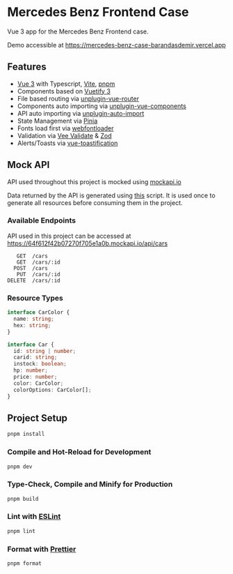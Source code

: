 # Mercedes Benz Frontend Case

Vue 3 app for the Mercedes Benz Frontend case.

Demo accessible at <https://mercedes-benz-case-barandasdemir.vercel.app>

## Features

- [Vue 3](https://vuejs.org) with Typescript, [Vite](https://vitejs.dev), [pnpm](https://pnpm.io/)
- Components based on [Vuetify 3](https://vuetifyjs.com/en/)
- File based routing via [unplugin-vue-router](https://www.npmjs.com/package/unplugin-vue-router)
- Components auto importing via [unplugin-vue-components](https://www.npmjs.com/package/unplugin-vue-components)
- API auto importing via [unplugin-auto-import](https://www.npmjs.com/package/unplugin-auto-import)
- State Management via [Pinia](https://pinia.vuejs.org)
- Fonts load first via [webfontloader](https://www.npmjs.com/package/webfontloader)
- Validation via [Vee Validate](https://www.npmjs.com/package/vee-validate) & [Zod](https://www.npmjs.com/package/zod)
- Alerts/Toasts via [vue-toastification](https://github.com/Maronato/vue-toastification/tree/next)

## Mock API

API used throughout this project is mocked using [mockapi.io](https://mockapi.io)

Data returned by the API is generated using [this](https://gist.github.com/barandasdemir/292d8acf135f14ec0e8cc06f37d25a14) script. It is used once to generate all resources before consuming them in the project.

### Available Endpoints

API used in this project can be accessed at <https://64f612f42b07270f705e1a0b.mockapi.io/api/cars>

```text
   GET  /cars
   GET  /cars/:id
  POST  /cars
   PUT  /cars/:id
DELETE  /cars/:id
```

### Resource Types

```ts
interface CarColor {
  name: string;
  hex: string;
}

interface Car {
  id: string | number;
  carid: string;
  instock: boolean;
  hp: number;
  price: number;
  color: CarColor;
  colorOptions: CarColor[];
}
```

## Project Setup

```sh
pnpm install
```

### Compile and Hot-Reload for Development

```sh
pnpm dev
```

### Type-Check, Compile and Minify for Production

```sh
pnpm build
```

### Lint with [ESLint](https://eslint.org)

```sh
pnpm lint
```

### Format with [Prettier](https://prettier.io)

```sh
pnpm format
```
